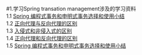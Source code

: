 #1.学习Spring transation management涉及的学习资料  
1.1 [Spring 编程式事务和申明式事务选择和使用小结](http://m.blog.csdn.net/article/details?id=5323344)  
1.2 [正向代理与反向代理的区别](http://m.blog.csdn.net/article/details?id=8060481)  
1.3 [入侵式和非侵入式的区别](http://www.myexception.cn/program/614076.html)  
1.4 [正向代理和反向代理的区别](https://hacpai.com/article/1381403388981)  
1.5 [Spring 编程式事务和申明式事务选择和使用小结](http://m.blog.csdn.net/article/details?id=5323344)